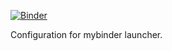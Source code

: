[![Binder](https://mybinder.org/badge_logo.svg)](https://mybinder.org/v2/gh/opendatacube/odc-tools/binder?urlpath=lab/workspace/lab)

Configuration for mybinder launcher.
